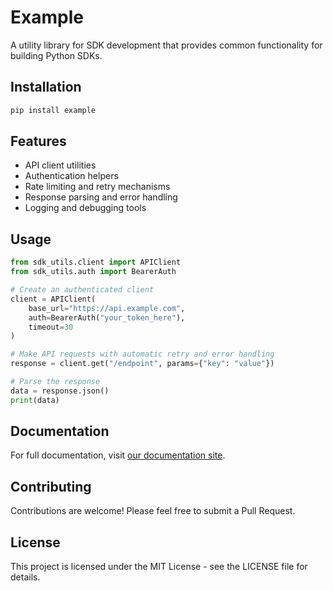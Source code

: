 # Example

A utility library for SDK development that provides common functionality for building Python SDKs.

## Installation

```bash
pip install example
```

## Features

- API client utilities
- Authentication helpers
- Rate limiting and retry mechanisms
- Response parsing and error handling
- Logging and debugging tools

## Usage

```python
from sdk_utils.client import APIClient
from sdk_utils.auth import BearerAuth

# Create an authenticated client
client = APIClient(
    base_url="https://api.example.com",
    auth=BearerAuth("your_token_here"),
    timeout=30
)

# Make API requests with automatic retry and error handling
response = client.get("/endpoint", params={"key": "value"})

# Parse the response
data = response.json()
print(data)
```

## Documentation

For full documentation, visit [our documentation site](https://github.com/guyue55/py_example).

## Contributing

Contributions are welcome! Please feel free to submit a Pull Request.

## License

This project is licensed under the MIT License - see the LICENSE file for details.